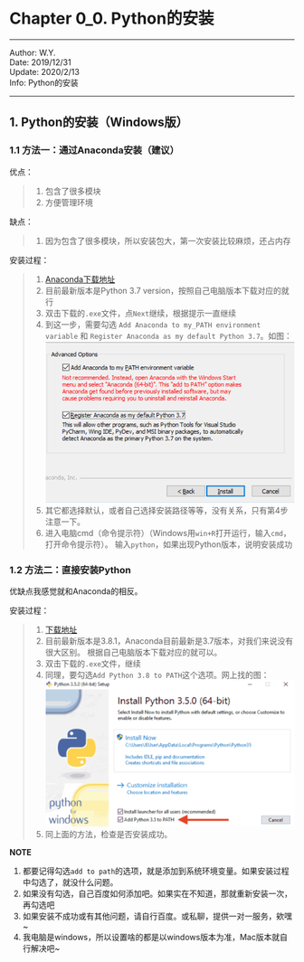 # Chapter 0_0. Python的安装

----
Author: W.Y.  
Date: 2019/12/31  
Update: 2020/2/13  
Info: Python的安装

----

## 1. Python的安装（Windows版）

### 1.1 方法一：通过Anaconda安装（建议）

优点：
> 1. 包含了很多模块
> 2. 方便管理环境

缺点：
> 1. 因为包含了很多模块，所以安装包大，第一次安装比较麻烦，还占内存

安装过程：
> 1. [Anaconda下载地址](https://www.anaconda.com/distribution/)
> 2. 目前最新版本是Python 3.7 version，按照自己电脑版本下载对应的就行
> 3. 双击下载的`.exe`文件，点`Next`继续，根据提示一直继续
> 4. 到这一步，需要勾选 `Add Anaconda to my_PATH environment variable`
和 `Register Anaconda as my default Python 3.7`。如图：  
>![图片](https://raw.githubusercontent.com/git-wy/SimplePython/master/%E5%9B%BE%E7%89%87/Anaconda%E5%AE%89%E8%A3%85%2001.png)
> 5. 其它都选择默认，或者自己选择安装路径等等，没有关系，只有第4步注意一下。
> 6. 进入电脑cmd（命令提示符）（Windows用`win+R`打开运行，输入`cmd`，打开命令提示符）。
输入`python`，如果出现Python版本，说明安装成功


### 1.2 方法二：直接安装Python

优缺点我感觉就和Anaconda的相反。

安装过程：
> 1. [下载地址](https://www.python.org/downloads/)
> 2. 目前最新版本是3.8.1，Anaconda目前最新是3.7版本，对我们来说没有很大区别。
>根据自己电脑版本下载对应的就可以。
> 3. 双击下载的`.exe`文件，继续
> 4. 同理，要勾选`Add Python 3.8 to PATH`这个选项。网上找的图：  
>![图片](https://github.com/git-wy/SimplePython/blob/master/%E5%9B%BE%E7%89%87/Python%E5%AE%89%E8%A3%85%2001.png?raw=true)
> 5. 同上面的方法，检查是否安装成功。


**NOTE**
1. 都要记得勾选`add to path`的选项，就是添加到系统环境变量。如果安装过程中勾选了，就没什么问题。
2. 如果没有勾选，自己百度如何添加吧。如果实在不知道，那就重新安装一次，再勾选吧
3. 如果安装不成功或有其他问题，请自行百度。或私聊，提供一对一服务，欸嘿~  
4. 我电脑是windows，所以设置啥的都是以windows版本为准，Mac版本就自行解决吧~

